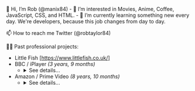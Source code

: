 👋 Hi, I’m Rob (@manix84) - 👀 I’m interested in Movies, Anime, Coffee, JavaScript, CSS, and HTML. - 🌱 I’m currently learning something new every day. We're developers, because this job changes from day to day.

📫 How to reach me Twitter (@robtaylor84)

👨‍💻 Past professional projects:
- Little Fish [https://www.littlefish.co.uk/] 
- BBC / iPlayer *(3 years, 9 months)*
  - <details><summary>See details...</summary>
      <ul>
        <li>BBC Radio Player [https://www.bbc.co.uk/sounds/player/bbc_radio_one]</li>
        <li>iPlayer (TV & Radio) [https://www.bbc.co.uk/iplayer]</li>
        <li>Children In Need Homepage [https://www.bbc.co.uk/cin]</li>
        <li>CBBC Homepage [https://www.bbc.co.uk/cbbc]</li>
        <li>TV Guide [https://www.bbc.co.uk/iplayer/guide]</li>
        <li>Channels:<ul>
          <li>BBC One [https://www.bbc.co.uk/tv/bbcone]</li>
          <li>BBC Two [https://www.bbc.co.uk/tv/bbctwo]</li>
          <li>BBC Three [https://www.bbc.co.uk/tv/bbcthree]</li>
          <li>BBC Four [https://www.bbc.co.uk/tv/bbcfour]</li>
          <li>CBBC [https://www.bbc.co.uk/tv/cbbc]</li>
          <li>CBeebies [https://www.bbc.co.uk/tv/cbeebies]</li>
          <li>Scotland [https://www.bbc.co.uk/tv/bbcscotland]</li>
          <li>News [https://www.bbc.co.uk/tv/bbcnews]</li>
          <li>Parliament [https://www.bbc.co.uk/tv/bbcparliament]</li>
          <li>Alba [https://www.bbc.co.uk/tv/bbcalba]</li>
          <li>S4C [https://www.bbc.co.uk/tv/s4c]</li>
        </ul></li>
      </ul>
    </details>
- Amazon / Prime Video *(8 years, 10 months)*
  - <details><summary>See details...</summary>
      <ul>
        <li>Lovefilm (transitioning to Amazon Video) [https://www.lovefilm.com/]</li>
        <li>Amazon Video [https://www.amazon.com/aiv]</li>
        <li>Prime Video [https://www.primevideo.com/]</li>
        <li>DVUI (Digital Video User Interface)<ul>
          <li>The component library for Amazon Video/Prime Video. This includes all of the buttons/inputs/carousels that are common to the sites.</li>
          <li>Fully tested and documented with a demo framework for developers to test the implementation before introducing it into their code.</li>
        </ul></li>
      </ul>
    </details>
